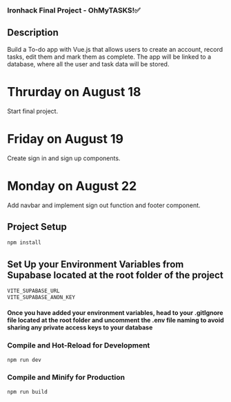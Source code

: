### Ironhack Final Project - OhMyTASKS!✅

## Description

Build a To-do app with Vue.js that allows users to create an account, record tasks, edit them and mark them as complete. The app will be linked to a database, where all the user and task data will be stored.

# Thrurday on August 18 

Start final project.

# Friday on August 19

Create sign in and sign up components.

# Monday on August 22

Add navbar and implement sign out function and footer component.

## Project Setup

```sh
npm install
```

## Set Up your Environment Variables from Supabase located at the root folder of the project

```sh
VITE_SUPABASE_URL
VITE_SUPABASE_ANON_KEY 
```
#### Once you have added your environment variables, head to your .gitIgnore file located at the root folder and uncomment the .env file naming to avoid sharing any private access keys to your database

### Compile and Hot-Reload for Development

```sh
npm run dev
```

### Compile and Minify for Production

```sh
npm run build
```

